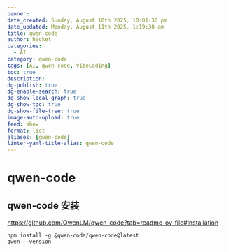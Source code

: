 ```yaml
---
banner: 
date_created: Sunday, August 10th 2025, 10:01:30 pm
date_updated: Monday, August 11th 2025, 1:19:38 am
title: qwen-code
author: hacket
categories:
  - AI
category: qwen-code
tags: [AI, qwen-code, VibeCoding]
toc: true
description: 
dg-publish: true
dg-enable-search: true
dg-show-local-graph: true
dg-show-toc: true
dg-show-file-tree: true
image-auto-upload: true
feed: show
format: list
aliases: [qwen-code]
linter-yaml-title-alias: qwen-code
---
```


# qwen-code

## qwen-code 安装

<https://github.com/QwenLM/qwen-code?tab=readme-ov-file#installation>

```shell
npm install -g @qwen-code/qwen-code@latest
qwen --version
```

